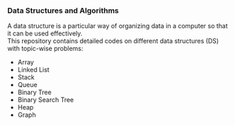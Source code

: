 ### Data Structures and Algorithms

A data structure is a particular way of organizing data in a computer so that it can be used effectively.<br />
This repository contains detailed codes on different data structures (DS) with topic-wise problems: <br />
* Array
* Linked List
* Stack
* Queue
* Binary Tree
* Binary Search Tree
* Heap
* Graph
